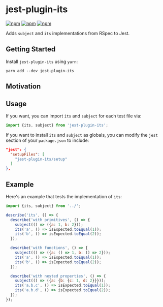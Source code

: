 # jest-plugin-its

[![npm](https://img.shields.io/npm/v/jest-plugin-its.svg)](https://www.npmjs.com/package/jest-plugin-its)
[![npm](https://img.shields.io/npm/dt/jest-plugin-its.svg)](https://www.npmjs.com/package/jest-plugin-its)
[![npm](https://img.shields.io/npm/l/jest-plugin-its.svg)](https://github.com/negativetwelve/jest-plugins/blob/master/LICENSE)

Adds `subject` and `its` implementations from RSpec to Jest.

## Getting Started

Install `jest-plugin-its` using `yarn`:

```shell
yarn add --dev jest-plugin-its
```

## Motivation

## Usage

If you want, you can import `its` and `subject` for each test file via:

```javascript
import {its, subject} from 'jest-plugin-its';
```

If you want to install `its` and `subject` as globals, you can modify the `jest` section of your `package.json` to include:

```json
"jest": {
  "setupFiles": [
    "jest-plugin-its/setup"
  ]
},
```

## Example

Here's an example that tests the implementation of `its`:

```javascript
import {its, subject} from '../';

describe('its', () => {
  describe('with primitives', () => {
    subject(() => ({a: 1, b: 2}));
    its('a', () => isExpected.toEqual(1));
    its('b', () => isExpected.toEqual(2));
  });

  describe('with functions', () => {
    subject(() => ({a: () => 1, b: () => 2}));
    its('a', () => isExpected.toEqual(1));
    its('b', () => isExpected.toEqual(2));
  });

  describe('with nested properties', () => {
    subject(() => ({a: {b: {c: 1, d: 2}}}));
    its('a.b.c', () => isExpected.toEqual(1));
    its('a.b.d', () => isExpected.toEqual(2));
  });
});
```
